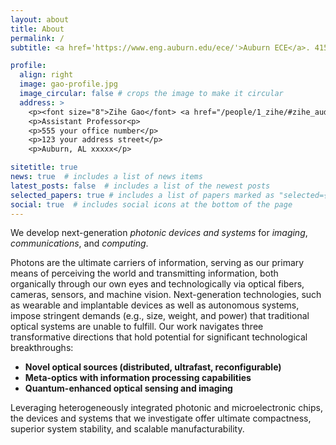 ```yaml
---
layout: about
title: About
permalink: /
subtitle: <a href='https://www.eng.auburn.edu/ece/'>Auburn ECE</a>. 415 Broun Hall, Auburn, AL 

profile:
  align: right
  image: gao-profile.jpg
  image_circular: false # crops the image to make it circular
  address: >
    <p><font size="8">Zihe Gao</font> <a href="/people/1_zihe/#zihe_audio"><i style='font-size:24px' class='fas'>&#xf028;</i></a><p>
    <p>Assistant Professor<p>
    <p>555 your office number</p>
    <p>123 your address street</p>
    <p>Auburn, AL xxxxx</p>

sitetitle: true
news: true  # includes a list of news items
latest_posts: false  # includes a list of the newest posts
selected_papers: true # includes a list of papers marked as "selected={true}"
social: true  # includes social icons at the bottom of the page
---
```


We develop next-generation *photonic devices and systems* for *imaging*, *communications*, and *computing*.

Photons are the ultimate carriers of information, serving as our primary means of perceiving the world and transmitting information, both organically through our own eyes and technologically via optical fibers, cameras, sensors, and machine vision. Next-generation technologies, such as wearable and implantable devices as well as autonomous systems, impose stringent demands (e.g., size, weight, and power) that traditional optical systems are unable to fulfill. Our work navigates three transformative directions that hold potential for significant technological breakthroughs: 
- **Novel optical sources (distributed, ultrafast, reconfigurable)**
- **Meta-optics with information processing capabilities**
- **Quantum-enhanced optical sensing and imaging**

Leveraging heterogeneously integrated photonic and microelectronic chips, the devices and systems that we investigate offer ultimate compactness, superior system stability, and scalable manufacturability.


<!-- Write your biography here. Tell the world about yourself. Link to your favorite [subreddit](http://reddit.com). You can put a picture in, too. The code is already in, just name your picture `prof_pic.jpg` and put it in the `img/` folder.

Put your address / P.O. box / other info right below your picture. You can also disable any of these elements by editing `profile` property of the YAML header of your `_pages/about.md`. Edit `_bibliography/papers.bib` and Jekyll will render your [publications page](/al-folio/publications/) automatically.

Link to your social media connections, too. This theme is set up to use [Font Awesome icons](http://fortawesome.github.io/Font-Awesome/) and [Academicons](https://jpswalsh.github.io/academicons/), like the ones below. Add your Facebook, Twitter, LinkedIn, Google Scholar, or just disable all of them.
 -->